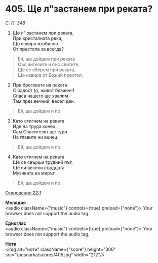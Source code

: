 # 405. Ще л"застанем при реката?

_С. П. 346_

1. Ще л" застанем при реката,  
При кристалната река,  
Що извира изобилно  
От престола за всегда?  

> Ей, ще дойдем при реката  
> Със ангелите и със светите,  
> Ще се сберем при реката,  
> Що извира от Божий престол.  

2. При бреговете на реката  
С радост (о, живот блажен!)  
Спаса нашего ще хвалим  
Там през вечний, весел ден.  

> Ей, ще дойдем и пр.  

3. Като стигнем на реката  
Иде на труда конец:  
Сам Спасителят ще тури  
На главите ни венец.  

> Ей, ще дойдем и пр.  

4. Като стигнем на реката  
Ще се свърши трудний път,  
Ще ни весели сърдцата  
Музиката на мирът.  

> Ей, ще дойдем и пр.

[Откровение 22:1](http://biblia.bg/index.php?k=66&g=22&s=1)

**Мелодия**  
<audio className={"music"} controls={true} preload={"none"}>
    <source src="/pesnarka/mp3/405.mp3" type="audio/mpeg"/>
    Your browser does not support the audio tag.
</audio>

**Едноглас**  
<audio className={"music"} controls={true} preload={"none"}>
    <source src="/pesnarka/transp/405.mp3" type="audio/mpeg"/>
    Your browser does not support the audio tag.
</audio>

**Ноти**  
<img alt="ноти" className={"score"} height="300" src="/pesnarka/scores/405.jpg" width="212"/>
